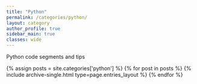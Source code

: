 ```yaml
---
title: "Python"
permalink: /categories/python/
layout: category
author_profile: true
sidebar_main: true
classes: wide
---
```


Python code segments and tips

{% assign posts = site.categories['python'] %}
{% for post in posts %} {% include archive-single.html type=page.entries_layout %} {% endfor %}